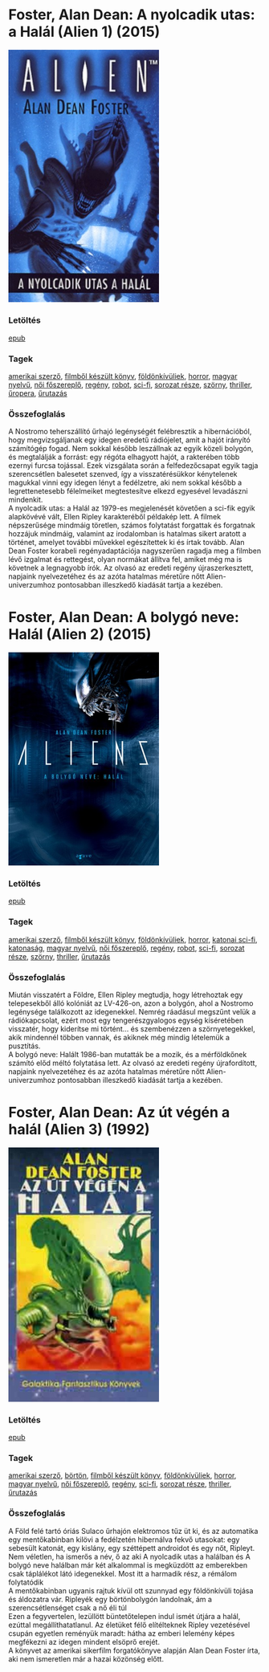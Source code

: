 # <a name="id_649">Foster, Alan Dean: A nyolcadik utas: a Halál (Alien 1) (2015)</a>
<img src="https://github.com/BercziSandor/calibre_lib/raw/main/main/Foster%2C%20Alan%20Dean/A%20nyolcadik%20utas_%20a%20Halal%20%28649%29/cover.jpg" alt="cover" width="300"/>

### Letöltés
[epub](https://github.com/BercziSandor/calibre_lib/raw/main/main/Foster%2C%20Alan%20Dean/A%20nyolcadik%20utas_%20a%20Halal%20%28649%29/A%20nyolcadik%20utas_%20a%20Halal%20-%20Foster%2C%20Alan%20Dean.epub)

### Tagek
[amerikai szerző](https://github.com/berczisandor/calibre_lib/blob/main/main/_tags/amerikai%20szerz%c5%91.md), [filmből készült könyv](https://github.com/berczisandor/calibre_lib/blob/main/main/_tags/filmb%c5%91l%20k%c3%a9sz%c3%bclt%20k%c3%b6nyv.md), [földönkívüliek](https://github.com/berczisandor/calibre_lib/blob/main/main/_tags/f%c3%b6ld%c3%b6nk%c3%adv%c3%bcliek.md), [horror](https://github.com/berczisandor/calibre_lib/blob/main/main/_tags/horror.md), [magyar nyelvű](https://github.com/berczisandor/calibre_lib/blob/main/main/_tags/magyar%20nyelv%c5%b1.md), [női főszereplő](https://github.com/berczisandor/calibre_lib/blob/main/main/_tags/n%c5%91i%20f%c5%91szerepl%c5%91.md), [regény](https://github.com/berczisandor/calibre_lib/blob/main/main/_tags/reg%c3%a9ny.md), [robot](https://github.com/berczisandor/calibre_lib/blob/main/main/_tags/robot.md), [sci-fi](https://github.com/berczisandor/calibre_lib/blob/main/main/_tags/sci-fi.md), [sorozat része](https://github.com/berczisandor/calibre_lib/blob/main/main/_tags/sorozat%20r%c3%a9sze.md), [szörny](https://github.com/berczisandor/calibre_lib/blob/main/main/_tags/sz%c3%b6rny.md), [thriller](https://github.com/berczisandor/calibre_lib/blob/main/main/_tags/thriller.md), [űropera](https://github.com/berczisandor/calibre_lib/blob/main/main/_tags/%c5%b1ropera.md), [űrutazás](https://github.com/berczisandor/calibre_lib/blob/main/main/_tags/%c5%b1rutaz%c3%a1s.md)

### Összefoglalás
<div>
<p>A ​Nostromo teherszállító űrhajó legénységét felébresztik a hibernációból, hogy megvizsgáljanak egy idegen eredetű rádiójelet, amit a hajót irányító számítógép fogad. Nem sokkal később leszállnak az egyik közeli bolygón, és megtalálják a forrást: egy régóta elhagyott hajót, a rakterében több ezernyi furcsa tojással. Ezek vizsgálata során a felfedezőcsapat egyik tagja szerencsétlen balesetet szenved, így a visszatérésükkor kénytelenek magukkal vinni egy idegen lényt a fedélzetre, aki nem sokkal később a legrettenetesebb félelmeiket megtestesítve elkezd egyesével levadászni mindenkit.<br>A nyolcadik utas: a Halál az 1979-es megjelenését követően a sci-fik egyik alapkövévé vált, Ellen Ripley karakteréből példakép lett. A filmek népszerűsége mindmáig töretlen, számos folytatást forgattak és forgatnak hozzájuk mindmáig, valamint az irodalomban is hatalmas sikert aratott a történet, amelyet további művekkel egészítettek ki és írtak tovább. Alan Dean Foster korabeli regényadaptációja nagyszerűen ragadja meg a filmben lévő izgalmat és rettegést, olyan normákat állítva fel, amiket még ma is követnek a legnagyobb írók. Az olvasó az eredeti regény újraszerkesztett, napjaink nyelvezetéhez és az azóta hatalmas méretűre nőtt Alien-univerzumhoz pontosabban illeszkedő kiadását tartja a kezében.</p></div>


# <a name="id_650">Foster, Alan Dean: A bolygó neve: Halál (Alien 2) (2015)</a>
<img src="https://github.com/BercziSandor/calibre_lib/raw/main/main/Foster%2C%20Alan%20Dean/A%20bolygo%20neve_%20Halal%20%28650%29/cover.jpg" alt="cover" width="300"/>

### Letöltés
[epub](https://github.com/BercziSandor/calibre_lib/raw/main/main/Foster%2C%20Alan%20Dean/A%20bolygo%20neve_%20Halal%20%28650%29/A%20bolygo%20neve_%20Halal%20-%20Foster%2C%20Alan%20Dean.epub)

### Tagek
[amerikai szerző](https://github.com/berczisandor/calibre_lib/blob/main/main/_tags/amerikai%20szerz%c5%91.md), [filmből készült könyv](https://github.com/berczisandor/calibre_lib/blob/main/main/_tags/filmb%c5%91l%20k%c3%a9sz%c3%bclt%20k%c3%b6nyv.md), [földönkívüliek](https://github.com/berczisandor/calibre_lib/blob/main/main/_tags/f%c3%b6ld%c3%b6nk%c3%adv%c3%bcliek.md), [horror](https://github.com/berczisandor/calibre_lib/blob/main/main/_tags/horror.md), [katonai sci-fi](https://github.com/berczisandor/calibre_lib/blob/main/main/_tags/katonai%20sci-fi.md), [katonaság](https://github.com/berczisandor/calibre_lib/blob/main/main/_tags/katonas%c3%a1g.md), [magyar nyelvű](https://github.com/berczisandor/calibre_lib/blob/main/main/_tags/magyar%20nyelv%c5%b1.md), [női főszereplő](https://github.com/berczisandor/calibre_lib/blob/main/main/_tags/n%c5%91i%20f%c5%91szerepl%c5%91.md), [regény](https://github.com/berczisandor/calibre_lib/blob/main/main/_tags/reg%c3%a9ny.md), [robot](https://github.com/berczisandor/calibre_lib/blob/main/main/_tags/robot.md), [sci-fi](https://github.com/berczisandor/calibre_lib/blob/main/main/_tags/sci-fi.md), [sorozat része](https://github.com/berczisandor/calibre_lib/blob/main/main/_tags/sorozat%20r%c3%a9sze.md), [szörny](https://github.com/berczisandor/calibre_lib/blob/main/main/_tags/sz%c3%b6rny.md), [thriller](https://github.com/berczisandor/calibre_lib/blob/main/main/_tags/thriller.md), [űrutazás](https://github.com/berczisandor/calibre_lib/blob/main/main/_tags/%c5%b1rutaz%c3%a1s.md)

### Összefoglalás
<div>
<p>Miután visszatért a Földre, Ellen Ripley megtudja, hogy létrehoztak egy telepesekből álló kolóniát az LV-426-on, azon a bolygón, ahol a Nostromo legénysége találkozott az idegenekkel. Nemrég ráadásul megszűnt velük a rádiókapcsolat, ezért most egy tengerészgyalogos egység kíséretében visszatér, hogy kiderítse mi történt… és szembenézzen a szörnyetegekkel, akik mindennél többen vannak, és akiknek még mindig lételemük a pusztítás.<br>A bolygó neve: Halált 1986-ban mutatták be a mozik, és a mérföldkőnek számító előd méltó folytatása lett. Az olvasó az eredeti regény újrafordított, napjaink nyelvezetéhez és az azóta hatalmas méretűre nőtt Alien-univerzumhoz pontosabban illeszkedő kiadását tartja a kezében.</p></div>


# <a name="id_652">Foster, Alan Dean: Az út végén a halál (Alien 3) (1992)</a>
<img src="https://github.com/BercziSandor/calibre_lib/raw/main/main/Foster%2C%20Alan%20Dean/Az%20ut%20vegen%20a%20halal%20%28652%29/cover.jpg" alt="cover" width="300"/>

### Letöltés
[epub](https://github.com/BercziSandor/calibre_lib/raw/main/main/Foster%2C%20Alan%20Dean/Az%20ut%20vegen%20a%20halal%20%28652%29/Az%20ut%20vegen%20a%20halal%20-%20Foster%2C%20Alan%20Dean.epub)

### Tagek
[amerikai szerző](https://github.com/berczisandor/calibre_lib/blob/main/main/_tags/amerikai%20szerz%c5%91.md), [börtön](https://github.com/berczisandor/calibre_lib/blob/main/main/_tags/b%c3%b6rt%c3%b6n.md), [filmből készült könyv](https://github.com/berczisandor/calibre_lib/blob/main/main/_tags/filmb%c5%91l%20k%c3%a9sz%c3%bclt%20k%c3%b6nyv.md), [földönkívüliek](https://github.com/berczisandor/calibre_lib/blob/main/main/_tags/f%c3%b6ld%c3%b6nk%c3%adv%c3%bcliek.md), [horror](https://github.com/berczisandor/calibre_lib/blob/main/main/_tags/horror.md), [magyar nyelvű](https://github.com/berczisandor/calibre_lib/blob/main/main/_tags/magyar%20nyelv%c5%b1.md), [női főszereplő](https://github.com/berczisandor/calibre_lib/blob/main/main/_tags/n%c5%91i%20f%c5%91szerepl%c5%91.md), [regény](https://github.com/berczisandor/calibre_lib/blob/main/main/_tags/reg%c3%a9ny.md), [sci-fi](https://github.com/berczisandor/calibre_lib/blob/main/main/_tags/sci-fi.md), [sorozat része](https://github.com/berczisandor/calibre_lib/blob/main/main/_tags/sorozat%20r%c3%a9sze.md), [thriller](https://github.com/berczisandor/calibre_lib/blob/main/main/_tags/thriller.md), [űrutazás](https://github.com/berczisandor/calibre_lib/blob/main/main/_tags/%c5%b1rutaz%c3%a1s.md)

### Összefoglalás
<div>
<p>A ​Föld felé tartó óriás Sulaco űrhajón elektromos tűz üt ki, és az automatika egy mentőkabinban kilövi a fedélzetén hibernálva fekvő utasokat: egy sebesült katonát, egy kislány, egy széttépett androidot és egy nőt, Ripleyt.<br>Nem véletlen, ha ismerős a név, ő az aki A nyolcadik utas a halálban és A bolygó neve halálban már két alkalommal is megküzdött az emberekben csak táplálékot látó idegenekkel. Most itt a harmadik rész, a rémálom folytatódik<br>A mentőkabinban ugyanis rajtuk kívül ott szunnyad egy földönkívüli tojása és áldozatra vár. Ripleyék egy börtönbolygón landolnak, ám a szerencsétlenséget csak a nő éli túl<br>Ezen a fegyvertelen, lezüllött büntetőtelepen indul ismét útjára a halál, ezúttal megállíthatatlanul. Az életüket félő elítélteknek Ripley vezetésével csupán egyetlen reményük maradt: hátha az emberi lelemény képes megfékezni az idegen mindent elsöprő erejét.<br>A könyvet az amerikai sikerfilm forgatókönyve alapján Alan Dean Foster írta, aki nem ismeretlen már a hazai közönség előtt.</p></div>


